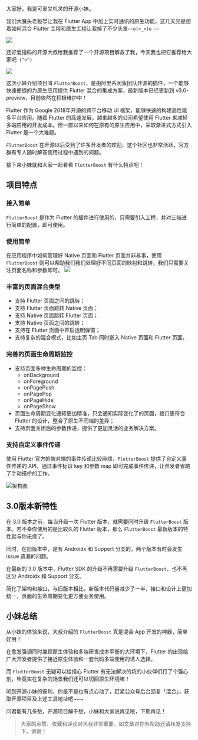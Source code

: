 大家好，我是可爱又机灵的开源小妹。

我们大魔头老板😈让我在 Flutter App 中加上实时通讯的原生功能，这几天光是想着如何混合 Flutter 工程和原生工程让我掉了不少头发`~~o(>_<)o ~~`

![](https://files.mdnice.com/user/21078/a1a28cdf-e395-4915-81ce-a8a7b3ba778c.png)


还好爱撸码的开源大叔给我推荐了一个开源项目解救了我，今天我也把它推荐给大家吧` (^▽^)`

![](https://files.mdnice.com/user/21078/68505e2c-929c-4c05-8e09-9df2f4d6c518.png)

这次小妹介绍项目叫 `FlutterBoost`，是由阿里系闲鱼团队开源的插件，一个能够快速便捷的为原生应用提供 Flutter 混合的集成方案，最新版本已经更新到 v3.0-preview，目前依然在积极维护中！

Flutter 作为 Google 2018年开源的跨平台移动 UI 框架，能够快速的构建高性能多平台应用。随着 Flutter 的高速发展，越来越多的公司希望使用 Flutter 来减轻多端应用的开发成本。但一直以来如何在原有的原生应用中，采取渐进式方式引入 Flutter 是一个大难题。

`FlutterBoost` 在开源以后受到了许多开发者的欢迎，这个社区也非常活跃，官方群有专人随时解答使用过程中遇到的问题。

接下来小妹就和大家一起看看 `FlutterBoost` 有什么特点吧！

## 项目特点
### 接入简单
`FlutterBoost` 是作为 Flutter 的插件进行使用的，只需要引入工程，并对三端进行简单的配置，即可使用。

### 使用简单
在应用程序中如何管理好 Native 页面和 Flutter 页面并非易事，使用 `FlutterBoost` 则可以帮助我们我们处理好不同页面的映射和跳转，我们只需要关注页面名称和参数即可。
![](https://files.mdnice.com/user/21078/068a1d38-755d-448a-a533-f8c10107e550.png)

### 丰富的页面混合类型
- 支持 Flutter 页面之间的跳转；
- 支持 Flutter 页面跳转 Native 页面；
- 支持 Native 页面跳转 Flutter 页面；
- 支持 Native 页面之间的跳转；
- 支持在 Flutter 页面中开启透明弹窗；
- 支持复杂的混合模式，比如主页 Tab 同时嵌入 Native 页面和 Flutter 页面。

### 完善的页面生命周期监控
- 支持页面多种生命周期的监控：
  - onBackground
  - onForeground
  - onPagePush
  - onPagePop
  - onPageHide
  - onPageShow
- 页面生命周期变化通知更加精准，只会通知实际变化了的页面，接口更符合 Flutter 的设计，整合了原生不同端的差异；
- 支持页面关闭后的参数传递，提供了更加灵活的业务解决方案。

### 支持自定义事件传递
使用 Flutter 官方的端对端的事件传递比较麻烦，`FlutterBoost` 提供了自定义事件传递的 API，通过事件标识 key 和参数 map 即可完成事件传递，让开发者省略了手动搭桥的工作。

![架构图](https://files.mdnice.com/user/21078/c3410a4d-0e8f-41dc-b895-fd0ac53f9b45.png)

## 3.0版本新特性
在 3.0 版本之前，每当升级一次 Flutter 版本，就需要同时升级 `FlutterBoost` 版本。若不幸你使用的是比较久的 Flutter 版本，那么 `FlutterBoost` 最新版本的特性就与你无缘了。

同时，在旧版本中，是有 Androidx 和 Support 分支的，两个版本有时会发生 issue 遗漏的问题。

在最新的 3.0 版本中，Flutter SDK 的升级不再需要升级 `FlutterBoost`，也不再区分 Androidx 和 Support 分支。

简化了架构和接口，与旧版本相比，新版本代码量减少了一半，接口和设计上更加统一，页面的生命周期变化更方便业务使用。

## 小妹总结
从小妹的体验来说，大叔介绍的 `FlutterBoost` 真是混合 App 开发的神器，简单好用！

在愈发强调同时兼顾原生体验和多端研发成本平衡的大环境下，Flutter 的出现给广大开发者提供了接近原生体验和一套代码多端使用的诱人选择。

而 `FlutterBoost` 无疑可以给担心 Flutter 有无法解决的坑的小伙伴们打了个强心剂，毕竟实在复杂的场景我们还可以切回原生环境嘛！

听到开源小妹的安利，你是不是也有点心动了，赶紧公众号后台回复「混合」，获取开源项目及上述工具地址吧~~~

问君能有几多愁，开源项目解千愁，小妹和大家说再见啦，下期再见！

> 大家的点赞、收藏和评论对大叔非常重要，如文章对你有帮助还请转发支持下，谢谢！